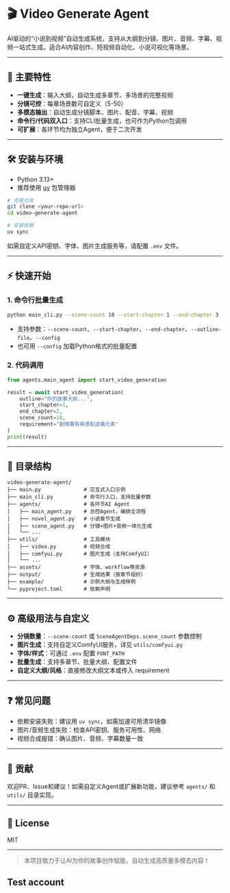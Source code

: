 # 🎬 Video Generate Agent

AI驱动的“小说到视频”自动生成系统，支持从大纲到分镜、图片、音频、字幕、视频一站式生成。适合AI内容创作、短视频自动化、小说可视化等场景。

---

## 🚀 主要特性
- **一键生成**：输入大纲，自动生成多章节、多场景的完整视频
- **分镜可控**：每章场景数可自定义（5-50）
- **多模态输出**：自动生成分镜脚本、图片、配音、字幕、视频
- **命令行/代码双入口**：支持CLI批量生成，也可作为Python包调用
- **可扩展**：各环节均为独立Agent，便于二次开发

---

## 🛠️ 安装与环境
- Python 3.13+
- 推荐使用 [uv](https://github.com/astral-sh/uv) 包管理器

```bash
# 克隆仓库
git clone <your-repo-url>
cd video-generate-agent

# 安装依赖
uv sync
```

如需自定义API密钥、字体、图片生成服务等，请配置 `.env` 文件。

---

## ⚡ 快速开始

### 1. 命令行批量生成

```bash
python main_cli.py --scene-count 10 --start-chapter 1 --end-chapter 3 --outline-file my_outline.txt
```

- 支持参数：`--scene-count`、`--start-chapter`、`--end-chapter`、`--outline-file`、`--config`
- 也可用 `--config` 加载Python格式的批量配置

### 2. 代码调用

```python
from agents.main_agent import start_video_generation

result = await start_video_generation(
    outline="你的故事大纲...",
    start_chapter=1,
    end_chapter=2,
    scene_count=10,
    requirement="剧情要有爽感和逆袭元素"
)
print(result)
```

---

## 📁 目录结构

```
video-generate-agent/
├── main.py              # 交互式入口示例
├── main_cli.py          # 命令行入口，支持批量参数
├── agents/              # 各环节AI Agent
│   ├── main_agent.py    # 总控Agent，编排全流程
│   ├── novel_agent.py   # 小说章节生成
│   ├── scene_agent.py   # 分镜+图片+音频一体化生成
│   └── ...
├── utils/               # 工具模块
│   ├── video.py         # 视频合成
│   ├── comfyui.py       # 图片生成（支持ComfyUI）
│   └── ...
├── assets/              # 字体、workflow等资源
├── output/              # 生成结果（按章节组织）
├── example/             # 示例大纲与生成样例
└── pyproject.toml       # 依赖声明
```

---

## ⚙️ 高级用法与自定义
- **分镜数量**：`--scene-count` 或 `SceneAgentDeps.scene_count` 参数控制
- **图片生成**：支持自定义ComfyUI服务，详见 `utils/comfyui.py`
- **字体/样式**：可通过 `.env` 配置 `FONT_PATH`
- **批量生成**：支持多章节、批量大纲、配置文件
- **自定义大纲/风格**：直接修改大纲文本或传入 requirement

---

## ❓ 常见问题
- 依赖安装失败：建议用 `uv sync`，如需加速可用清华镜像
- 图片/音频生成失败：检查API密钥、服务可用性、网络
- 视频合成报错：确认图片、音频、字幕数量一致

---

## 🤝 贡献
欢迎PR、Issue和建议！如需自定义Agent或扩展新功能，建议参考 `agents/` 和 `utils/` 目录实现。

---

## 📄 License
MIT

---

> 本项目致力于让AI为你的故事创作赋能，自动生成高质量多模态内容！

## Test account